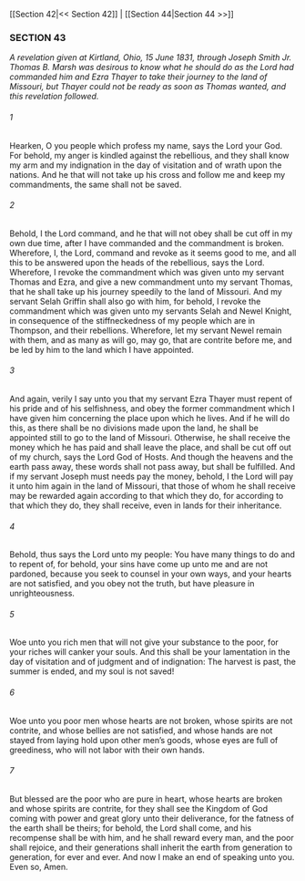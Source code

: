 [[Section 42|<< Section 42]]  |  [[Section 44|Section 44 >>]]

### SECTION 43

*A revelation given at Kirtland, Ohio, 15 June 1831, through Joseph Smith Jr. Thomas B. Marsh was desirous to know what he should do as the Lord had commanded him and Ezra Thayer to take their journey to the land of Missouri, but Thayer could not be ready as soon as Thomas wanted, and this revelation followed.*

###### 1
Hearken, O you people which profess my name, says the Lord your God. For behold, my anger is kindled against the rebellious, and they shall know my arm and my indignation in the day of visitation and of wrath upon the nations. And he that will not take up his cross and follow me and keep my commandments, the same shall not be saved.

###### 2
Behold, I the Lord command, and he that will not obey shall be cut off in my own due time, after I have commanded and the commandment is broken. Wherefore, I, the Lord, command and revoke as it seems good to me, and all this to be answered upon the heads of the rebellious, says the Lord. Wherefore, I revoke the commandment which was given unto my servant Thomas and Ezra, and give a new commandment unto my servant Thomas, that he shall take up his journey speedily to the land of Missouri. And my servant Selah Griffin shall also go with him, for behold, I revoke the commandment which was given unto my servants Selah and Newel Knight, in consequence of the stiffneckedness of my people which are in Thompson, and their rebellions. Wherefore, let my servant Newel remain with them, and as many as will go, may go, that are contrite before me, and be led by him to the land which I have appointed.

###### 3
And again, verily I say unto you that my servant Ezra Thayer must repent of his pride and of his selfishness, and obey the former commandment which I have given him concerning the place upon which he lives. And if he will do this, as there shall be no divisions made upon the land, he shall be appointed still to go to the land of Missouri. Otherwise, he shall receive the money which he has paid and shall leave the place, and shall be cut off out of my church, says the Lord God of Hosts. And though the heavens and the earth pass away, these words shall not pass away, but shall be fulfilled. And if my servant Joseph must needs pay the money, behold, I the Lord will pay it unto him again in the land of Missouri, that those of whom he shall receive may be rewarded again according to that which they do, for according to that which they do, they shall receive, even in lands for their inheritance.

###### 4
Behold, thus says the Lord unto my people: You have many things to do and to repent of, for behold, your sins have come up unto me and are not pardoned, because you seek to counsel in your own ways, and your hearts are not satisfied, and you obey not the truth, but have pleasure in unrighteousness.

###### 5
Woe unto you rich men that will not give your substance to the poor, for your riches will canker your souls. And this shall be your lamentation in the day of visitation and of judgment and of indignation: The harvest is past, the summer is ended, and my soul is not saved!

###### 6
Woe unto you poor men whose hearts are not broken, whose spirits are not contrite, and whose bellies are not satisfied, and whose hands are not stayed from laying hold upon other men’s goods, whose eyes are full of greediness, who will not labor with their own hands.

###### 7
But blessed are the poor who are pure in heart, whose hearts are broken and whose spirits are contrite, for they shall see the Kingdom of God coming with power and great glory unto their deliverance, for the fatness of the earth shall be theirs; for behold, the Lord shall come, and his recompense shall be with him, and he shall reward every man, and the poor shall rejoice, and their generations shall inherit the earth from generation to generation, for ever and ever. And now I make an end of speaking unto you. Even so, Amen.